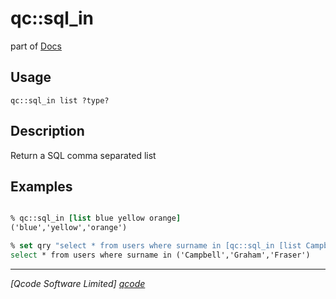 qc::sql_in
==========

part of [Docs](.)

Usage
-----
`qc::sql_in list ?type?`

Description
-----------
Return a SQL comma separated list

Examples
--------
```tcl

% qc::sql_in [list blue yellow orange]
('blue','yellow','orange')

% set qry "select * from users where surname in [qc::sql_in [list Campbell Graham Fraser]]"
select * from users where surname in ('Campbell','Graham','Fraser')

```

----------------------------------
*[Qcode Software Limited] [qcode]*

[qcode]: http://www.qcode.co.uk "Qcode Software"